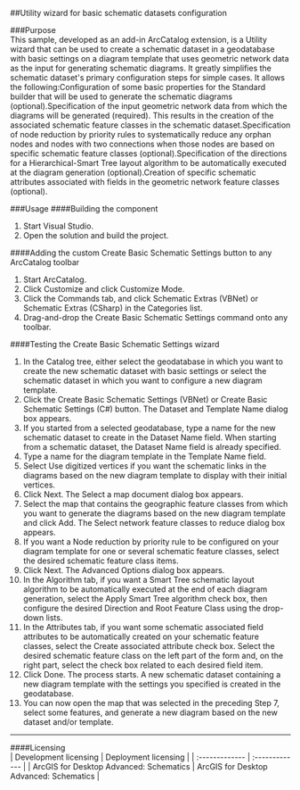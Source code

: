 ##Utility wizard for basic schematic datasets configuration

###Purpose  
This sample, developed as an add-in ArcCatalog extension, is a Utility wizard that can be used to create a schematic dataset in a geodatabase with basic settings on a diagram template that uses geometric network data as the input for generating schematic diagrams. It greatly simplifies the schematic dataset's primary configuration steps for simple cases. It allows the following:Configuration of some basic properties for the Standard builder that will be used to generate the schematic diagrams (optional).Specification of the input geometric network data from which the diagrams will be generated (required). This results in the creation of the associated schematic feature classes in the schematic dataset.Specification of node reduction by priority rules to systematically reduce any orphan nodes and nodes with two connections when those nodes are based on specific schematic feature classes (optional).Specification of the directions for a Hierarchical-Smart Tree layout algorithm to be automatically executed at the diagram generation (optional).Creation of specific schematic attributes associated with fields in the geometric network feature classes (optional).  


###Usage
####Building the component  
1. Start Visual Studio.  
1. Open the solution and build the project.  

####Adding the custom Create Basic Schematic Settings button to any ArcCatalog toolbar  
1. Start ArcCatalog.  
1. Click Customize and click Customize Mode.  
1. Click the Commands tab, and click Schematic Extras (VBNet) or Schematic Extras (CSharp) in the Categories list.  
1. Drag-and-drop the Create Basic Schematic Settings command onto any toolbar.  

####Testing the Create Basic Schematic Settings wizard  
1. In the Catalog tree, either select the geodatabase in which you want to create the new schematic dataset with basic settings or select the schematic dataset in which you want to configure a new diagram template.  
1. Click the Create Basic Schematic Settings (VBNet) or Create Basic Schematic Settings (C#) button. The Dataset and Template Name dialog box appears.  
1. If you started from a selected geodatabase, type a name for the new schematic dataset to create in the Dataset Name field. When starting from a schematic dataset, the Dataset Name field is already specified.  
1. Type a name for the diagram template in the Template Name field.  
1. Select Use digitized vertices if you want the schematic links in the diagrams based on the new diagram template to display with their initial vertices.  
1. Click Next. The Select a map document dialog box appears.  
1. Select the map that contains the geographic feature classes from which you want to generate the diagrams based on the new diagram template and click Add. The Select network feature classes to reduce dialog box appears.  
1. If you want a Node reduction by priority rule to be configured on your diagram template for one or several schematic feature classes, select the desired schematic feature class items.  
1. Click Next. The Advanced Options dialog box appears.  
1. In the Algorithm tab, if you want a Smart Tree schematic layout algorithm to be automatically executed at the end of each diagram generation, select the Apply Smart Tree algorithm check box, then configure the desired Direction and Root Feature Class using the drop-down lists.  
1. In the Attributes tab, if you want some schematic associated field attributes to be automatically created on your schematic feature classes, select the Create associated attribute check box. Select the desired schematic feature class on the left part of the form and, on the right part, select the check box related to each desired field item.  
1. Click Done. The process starts. A new schematic dataset containing a new diagram template with the settings you specified is created in the geodatabase.  
1. You can now open the map that was selected in the preceding Step 7, select some features, and generate a new diagram based on the new dataset and/or template.  









---------------------------------

####Licensing  
| Development licensing | Deployment licensing | 
| :------------- | :------------- | 
| ArcGIS for Desktop Advanced: Schematics | ArcGIS for Desktop Advanced: Schematics |  


